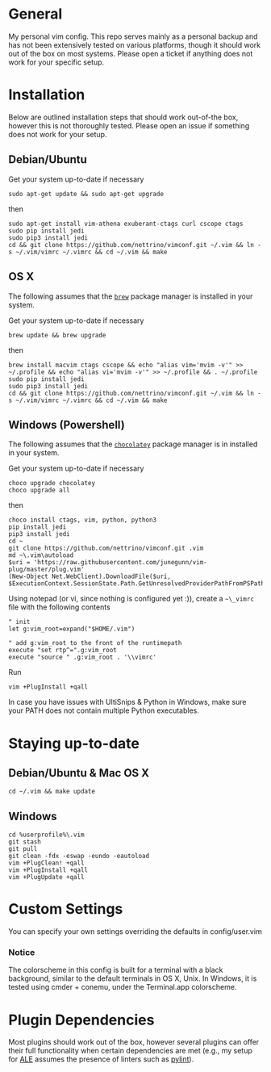 General
=======

My personal vim config. This repo serves mainly as a personal backup and has
not been extensively tested on various platforms, though it should work out
of the box on most systems. Please open a ticket if anything does not work
for your specific setup.


Installation
============

Below are outlined installation steps that should work out-of-the box,
however this is not thoroughly tested. Please open an issue if something does
not work for your setup.

Debian/Ubuntu
-------------

Get your system up-to-date if necessary
```
sudo apt-get update && sudo apt-get upgrade
```
then
```
sudo apt-get install vim-athena exuberant-ctags curl cscope ctags
sudo pip install jedi
sudo pip3 install jedi
cd && git clone https://github.com/nettrino/vimconf.git ~/.vim && ln -s ~/.vim/vimrc ~/.vimrc && cd ~/.vim && make
```

OS X
----

The following assumes that the [`brew`](https://brew.sh/) package manager is
installed in your system.

Get your system up-to-date if necessary
```
brew update && brew upgrade
```
then
```
brew install macvim ctags cscope && echo "alias vim='mvim -v'" >> ~/.profile && echo "alias vi='mvim -v'" >> ~/.profile && . ~/.profile
sudo pip install jedi
sudo pip3 install jedi
cd && git clone https://github.com/nettrino/vimconf.git ~/.vim && ln -s ~/.vim/vimrc ~/.vimrc && cd ~/.vim && make
```

Windows (Powershell)
--------------------

The following assumes that the [`chocolatey`](https://chocolatey.org/)
package manager is in installed in your system.

Get your system up-to-date if necessary
```
choco upgrade chocolatey
choco upgrade all
```
then

```
choco install ctags, vim, python, python3
pip install jedi
pip3 install jedi
cd ~
git clone https://github.com/nettrino/vimconf.git .vim
md ~\.vim\autoload
$uri = 'https://raw.githubusercontent.com/junegunn/vim-plug/master/plug.vim'
(New-Object Net.WebClient).DownloadFile($uri, $ExecutionContext.SessionState.Path.GetUnresolvedProviderPathFromPSPath("~\.vim\autoload\plug.vim"))
```

Using notepad (or vi, since nothing is configured yet :)), create a `~\_vimrc` file with the following contents
```
" init
let g:vim_root=expand("$HOME/.vim")

" add g:vim_root to the front of the runtimepath
execute "set rtp^=".g:vim_root
execute "source " .g:vim_root . '\\vimrc'
```

Run
```
vim +PlugInstall +qall
```

In case you have issues with UltiSnips & Python in Windows, make sure your PATH
does not contain multiple Python executables.

Staying up-to-date
==================

Debian/Ubuntu & Mac OS X
------------------------

```
cd ~/.vim && make update
```

Windows
-------

```
cd %userprofile%\.vim
git stash
git pull
git clean -fdx -eswap -eundo -eautoload
vim +PlugClean! +qall
vim +PlugInstall +qall
vim +PlugUpdate +qall
```

Custom Settings
===============

You can specify your own settings overriding the defaults in config/user.vim

### Notice

The colorscheme in this config is built for a terminal with a black background,
similar to the default terminals in OS X, Unix. In Windows, it is tested using
cmder + conemu, under the Terminal.app colorscheme.

Plugin Dependencies
===================

Most plugins should work out of the box, however several plugins can offer their
full functionality when certain dependencies are met (e.g., my setup for
[ALE](https://github.com/w0rp/ale) assumes the presence of linters such as
[pylint](https://www.pylint.org/)).
